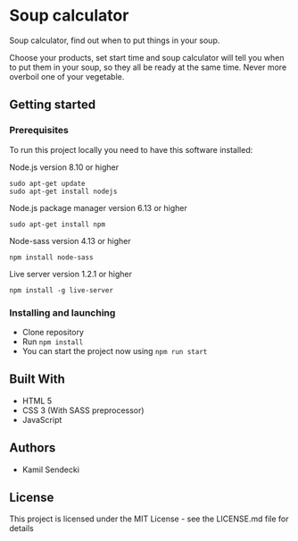 # Soup calculator
Soup calculator, find out when to put things in your soup. 

Choose your products, set start time and soup calculator will tell you when to put them
in your soup, so they all be ready at the same time. Never more overboil one
of your vegetable.

## Getting started
### Prerequisites
To run this project locally you need to have this software installed:

Node.js version 8.10 or higher
```
sudo apt-get update
sudo apt-get install nodejs
```
Node.js package manager version 6.13 or higher
```
sudo apt-get install npm
```
Node-sass version 4.13 or higher
```
npm install node-sass
```
Live server version 1.2.1 or higher
```
npm install -g live-server
```
### Installing and launching
* Clone repository
* Run ```npm install```
* You can start the project now using ```npm run start```
## Built With
* HTML 5
* CSS 3 (With SASS preprocessor)
* JavaScript
## Authors
* Kamil Sendecki

## License
This project is licensed under the MIT License - see the LICENSE.md file for details